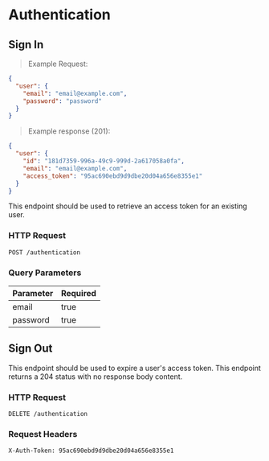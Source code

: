 # Authentication

## Sign In

> Example Request:

```json
{
  "user": {
    "email": "email@example.com",
    "password": "password"
  }
}
```

> Example response (201):

```json
{
  "user": {
    "id": "181d7359-996a-49c9-999d-2a617058a0fa",
    "email": "email@example.com",
    "access_token": "95ac690ebd9d9dbe20d04a656e8355e1"
  }
}
```

This endpoint should be used to retrieve an access token for an existing user.

### HTTP Request

`POST /authentication`

### Query Parameters

Parameter | Required
--------- | --------
email | true
password | true

## Sign Out

This endpoint should be used to expire a user's access token. This endpoint
returns a 204 status with no response body content.

### HTTP Request

`DELETE /authentication`

### Request Headers

`X-Auth-Token: 95ac690ebd9d9dbe20d04a656e8355e1`
